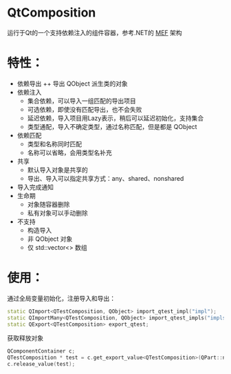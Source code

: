 # QtComposition
运行于Qt的一个支持依赖注入的组件容器，参考.NET的 [MEF](https://docs.microsoft.com/en-us/dotnet/framework/mef/) 架构

# 特性：
+ 依赖导出
++ 导出 QObject 派生类的对象
+ 依赖注入
   + 集合依赖，可以导入一组匹配的导出项目
   + 可选依赖，即使没有匹配导出，也不会失败
   + 延迟依赖，导入项目用Lazy表示，稍后可以延迟初始化，支持集合
   + 类型通配，导入不确定类型，通过名称匹配，但是都是 QObject
+ 依赖匹配
   + 类型和名称同时匹配
   + 名称可以省略，会用类型名补充
+ 共享
   + 默认导入对象是共享的
   + 导出、导入可以指定共享方式：any、shared、nonshared
+ 导入完成通知
+ 生命期
   + 对象随容器删除
   + 私有对象可以手动删除
+ 不支持
   + 构造导入
   + 非 QObject 对象
   + 仅 std::vector<> 数组

# 使用：
通过全局变量初始化，注册导入和导出：
```cpp
static QImport<QTestComposition, QObject> import_qtest_impl("impl");
static QImportMany<QTestComposition, QObject> import_qtest_impls("impls", QPart::nonshared, true);
static QExport<QTestComposition> export_qtest;
```
获取释放对象
```cpp
QComponentContainer c;
QTestComposition * test = c.get_export_value<QTestComposition>(QPart::nonshared);
c.release_value(test);
```
